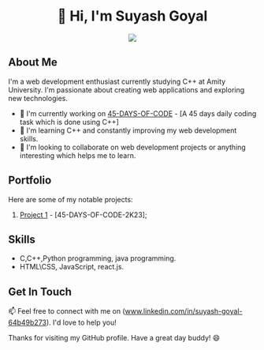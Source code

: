 <h1 align="center">👋 Hi, I'm Suyash Goyal</h1>
<p align="center">
  <a href="https://www.instagram.com/suyash_s.g_003/"><img src="https://img.shields.io/badge/Instagram-%40suyash_s.g_003-ff69b4?style=flat-square&logo=instagram"></a>
</p>

## About Me

I'm a web development enthusiast currently studying C++ at Amity University. I'm passionate about creating web applications and exploring new technologies.

- 🔭 I'm currently working on [45-DAYS-OF-CODE](#) - [A 45 days daily coding task which is done using C++]
- 🌱 I'm learning C++ and constantly improving my web development skills.
- 🤝 I'm looking to collaborate on web development projects or anything interesting which helps me to learn.

## Portfolio

Here are some of my notable projects:

1. [Project 1](#) - [45-DAYS-OF-CODE-2K23];

## Skills

- C,C++,Python programming, java programming. 
- HTML\CSS, JavaScript, react.js.

## Get In Touch

📫 Feel free to connect with me on (www.linkedin.com/in/suyash-goyal-64b49b273). I'd love to help you!

Thanks for visiting my GitHub profile. Have a great day buddy! 😄
